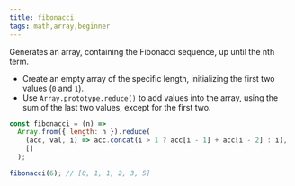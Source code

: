 ```yaml
---
title: fibonacci
tags: math,array,beginner
---
```


Generates an array, containing the Fibonacci sequence, up until the nth term.

- Create an empty array of the specific length, initializing the first two values (`0` and `1`).
- Use `Array.prototype.reduce()` to add values into the array, using the sum of the last two values, except for the first two.

```js
const fibonacci = (n) =>
  Array.from({ length: n }).reduce(
    (acc, val, i) => acc.concat(i > 1 ? acc[i - 1] + acc[i - 2] : i),
    []
  );
```

```js
fibonacci(6); // [0, 1, 1, 2, 3, 5]
```
